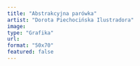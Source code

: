 ```yaml
---
title: "Abstrakcyjna parówka"
artist: "Dorota Piechocińska Ilustradora"
image:
type: "Grafika"
url:
format: "50x70"
featured: false
---
```

